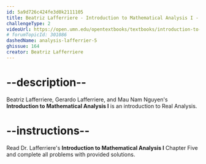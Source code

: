 ```yaml
---
id: 5a9d726c424fe3d0k2111105
title: Beatriz Lafferriere - Introduction to Mathematical Analysis I - Chapter 5
challengeType: 2
videoUrl: https://open.umn.edu/opentextbooks/textbooks/introduction-to-mathematical-analysis-i-second-edition
# forumTopicId: 301086
dashedName: analysis-lafferrier-5
ghissue: 164
creator: Beatriz Lafferriere 
---
```


# --description--

Beatriz Lafferriere, Gerardo Lafferriere, and Mau Nam Nguyen's __Introduction to Mathematical Analysis I__ is an introduction to Real Analysis.

# --instructions--

Read Dr. Lafferriere's __Introduction to Mathematical Analysis I__ Chapter Five and complete all problems with provided solutions.